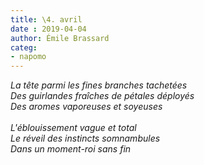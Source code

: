 ```yaml
---
title: \4. avril
date : 2019-04-04
author: Émile Brassard
categ:
- napomo
---
```


*La tête parmi les fines branches tachetées*\
*Des guirlandes fraîches de pétales déployés*\
*Des aromes vaporeuses et soyeuses*\
\
*L'éblouissement vague et total*\
*Le réveil des instincts somnambules*\
*Dans un moment-roi sans fin*